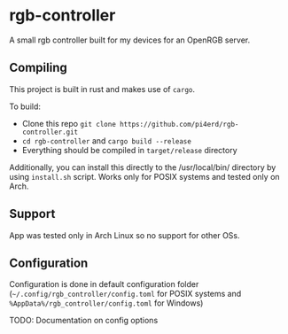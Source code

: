 # rgb-controller

A small rgb controller built for my devices for an OpenRGB server.

## Compiling

This project is built in rust and makes use of `cargo`.

To build:

- Clone this repo `git clone https://github.com/pi4erd/rgb-controller.git`
- `cd rgb-controller` and `cargo build --release`
- Everything should be compiled in `target/release` directory

Additionally, you can install this directly to the /usr/local/bin/ directory
by using `install.sh` script. Works only for POSIX systems and tested only
on Arch.

## Support

App was tested only in Arch Linux so no support for other OSs.

## Configuration

Configuration is done in default configuration folder 
(`~/.config/rgb_controller/config.toml` for POSIX systems and
`%AppData%/rgb_controller/config.toml` for Windows)

TODO: Documentation on config options
